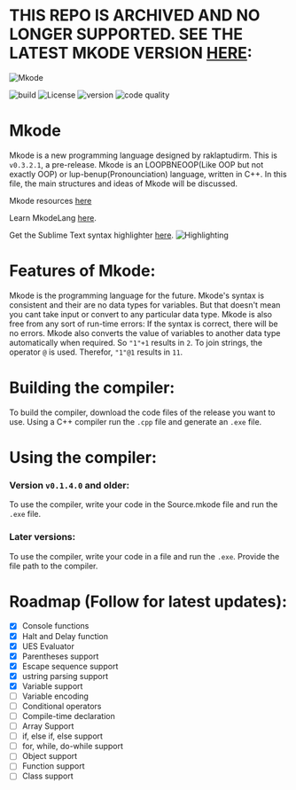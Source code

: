 # THIS REPO IS ARCHIVED AND NO LONGER SUPPORTED. SEE THE LATEST MKODE VERSION [HERE](https://github.com/MkodeLang/MkodeLang): 
![Mkode](https://github.com/raklaptudirm/Mkode_compiler/blob/master/Mkode_icon.png)

![build](https://img.shields.io/badge/build-passing-brightgreen)
![License](https://img.shields.io/badge/License-MIT-yellow)
![version](https://img.shields.io/badge/Version-v0.3.2.1-blue)
![code quality](https://img.shields.io/badge/code%20quality-A%2B-brightgreen)

# Mkode
Mkode is a new programming language designed by raklaptudirm. 
This is `v0.3.2.1`, a pre-release.
Mkode is an LOOPBNEOOP(Like OOP but not exactly OOP) or lup-benup(Pronounciation) language, written in C++.
In this file, the main structures and ideas of Mkode will be discussed.

Mkode resources [here](https://github.com/raklaptudirm/Mkode_resources)

Learn MkodeLang [here](https://github.com/raklaptudirm/Mkode_resources/blob/master/LearnMkode.md).

Get the Sublime Text syntax highlighter [here](https://github.com/raklaptudirm/Mkode_resources/blob/master/Mkode.sublime-syntax).
![Highlighting](https://github.com/raklaptudirm/Mkode_syntax_highlighter/blob/master/Syntax.png)
# Features of Mkode:
Mkode is the programming language for the future. Mkode's syntax is consistent and their are no data types for variables. But that doesn't mean you cant take input or convert to any particular data type. Mkode is also free from any sort of run-time errors: If the syntax is correct, there will be no errors.
Mkode also converts the value of variables to another data type automatically when required. So `"1"+1` results in `2`. To join strings, the operator `@` is used. Therefor, `"1"@1` results in `11`.
# Building the compiler:
To build the compiler, download the code files of the release you want to use. Using a C++ compiler run the `.cpp` file and generate an `.exe` file.
# Using the compiler:
### Version `v0.1.4.0` and older:
To use the compiler, write your code in the Source.mkode file and run the `.exe` file.
### Later versions:
To use the compiler, write your code in a file and run the `.exe`. Provide the file path to the compiler.
# Roadmap (Follow for latest updates):
- [x] Console functions
- [x] Halt and Delay function
- [x] UES Evaluator
- [x] Parentheses support
- [x] Escape sequence support
- [x] ustring parsing support
- [x] Variable support
- [ ] Variable encoding
- [ ] Conditional operators
- [ ] Compile-time declaration
- [ ] Array Support
- [ ] if, else if, else support
- [ ] for, while, do-while support
- [ ] Object support
- [ ] Function support
- [ ] Class support

